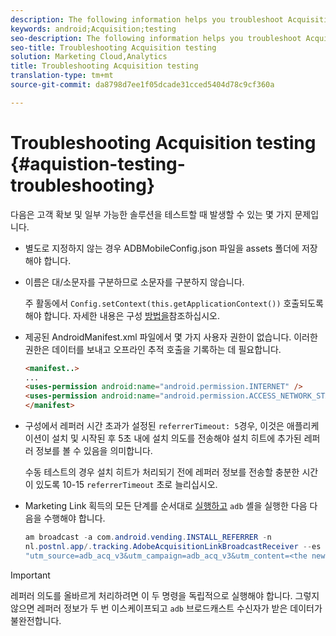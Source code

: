 ```yaml
---
description: The following information helps you troubleshoot Acquisition testing issues.
keywords: android;Acquisition;testing
seo-description: The following information helps you troubleshoot Acquisition testing issues.
seo-title: Troubleshooting Acquisition testing
solution: Marketing Cloud,Analytics
title: Troubleshooting Acquisition testing
translation-type: tm+mt
source-git-commit: da8798d7ee1f05dcade31cced5404d78c9cf360a

---
```



# Troubleshooting Acquisition testing {#aquistion-testing-troubleshooting}

다음은 고객 확보 및 일부 가능한 솔루션을 테스트할 때 발생할 수 있는 몇 가지 문제입니다.

* 별도로 지정하지 않는 경우 ADBMobileConfig.json 파일을 assets 폴더에 저장해야 합니다.

* 이름은 대/소문자를 구분하므로 소문자를 구분하지 않습니다.

   주 활동에서 `Config.setContext(this.getApplicationContext())` 호출되도록 해야 합니다. 자세한 내용은 구성 [방법을](https://docs.adobe.com/content/help/en/mobile-services/android/configuration-android/methods.html)참조하십시오.

* 제공된 AndroidManifest.xml 파일에서 몇 가지 사용자 권한이 없습니다. 이러한 권한은 데이터를 보내고 오프라인 추적 호출을 기록하는 데 필요합니다.

   ```html
   <manifest..>
   ... 
   <uses-permission android:name="android.permission.INTERNET" />
   <uses-permission android:name="android.permission.ACCESS_NETWORK_STATE" />
   </manifest>
   ```

* 구성에서 레퍼러 시간 초과가 설정된 `referrerTimeout: 5`경우, 이것은 애플리케이션이 설치 및 시작된 후 5초 내에 설치 의도를 전송해야 설치 히트에 추가된 레퍼러 정보를 볼 수 있음을 의미합니다.

   수동 테스트의 경우 설치 히트가 처리되기 전에 레퍼러 정보를 전송할 충분한 시간이 있도록 10-15 `referrerTimeout` 초로 늘리십시오.

* Marketing Link 획득의 모든 단계를 순서대로 [실행하고](https://docs.adobe.com/content/help/en/mobile-services/android/acquisition-android/t-testing-marketing-link-acquisition.html) `adb` 셸을 실행한 다음 다음을 수행해야 합니다.

   ```java
   am broadcast -a com.android.vending.INSTALL_REFERRER -n 
   nl.postnl.app/.tracking.AdobeAcquisitionLinkBroadcastReceiver --es "referrer"
   "utm_source=adb_acq_v3&utm_campaign=adb_acq_v3&utm_content=<the newly generated id at step #7>"
   ```

>[!IMPORTANT]
>
>레퍼러 의도를 올바르게 처리하려면 이 두 명령을 독립적으로 실행해야 합니다.  그렇지 않으면 레퍼러 정보가 두 번 이스케이프되고 `adb` 브로드캐스트 수신자가 받은 데이터가 불완전합니다.
